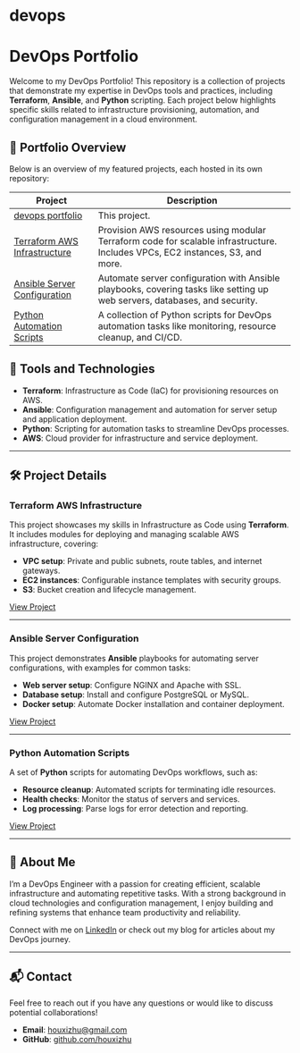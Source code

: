 # devops
# DevOps Portfolio

Welcome to my DevOps Portfolio! This repository is a collection of projects that demonstrate my expertise in DevOps tools and practices, including **Terraform**, **Ansible**, and **Python** scripting. Each project below highlights specific skills related to infrastructure provisioning, automation, and configuration management in a cloud environment.

## 📂 Portfolio Overview

Below is an overview of my featured projects, each hosted in its own repository:

| Project                  | Description                                                                                                                                 |
|--------------------------|---------------------------------------------------------------------------------------------------------------------------------------------|
| [devops portfolio](https://github.com/houxizhu/devops)      | This project.                       |
| [Terraform AWS Infrastructure](https://github.com/houxizhu/terraform) | Provision AWS resources using modular Terraform code for scalable infrastructure. Includes VPCs, EC2 instances, S3, and more. |
| [Ansible Server Configuration](https://github.com/houxizhu/ansible) | Automate server configuration with Ansible playbooks, covering tasks like setting up web servers, databases, and security.      |
| [Python Automation Scripts](https://github.com/houxizhu/python)      | A collection of Python scripts for DevOps automation tasks like monitoring, resource cleanup, and CI/CD.                       |

## 🔧 Tools and Technologies

- **Terraform**: Infrastructure as Code (IaC) for provisioning resources on AWS.
- **Ansible**: Configuration management and automation for server setup and application deployment.
- **Python**: Scripting for automation tasks to streamline DevOps processes.
- **AWS**: Cloud provider for infrastructure and service deployment.

---

## 🛠 Project Details

### Terraform AWS Infrastructure
This project showcases my skills in Infrastructure as Code using **Terraform**. It includes modules for deploying and managing scalable AWS infrastructure, covering:

- **VPC setup**: Private and public subnets, route tables, and internet gateways.
- **EC2 instances**: Configurable instance templates with security groups.
- **S3**: Bucket creation and lifecycle management.

[View Project](https://github.com/houxizhu/terraform-aws-infrastructure)

---

### Ansible Server Configuration
This project demonstrates **Ansible** playbooks for automating server configurations, with examples for common tasks:

- **Web server setup**: Configure NGINX and Apache with SSL.
- **Database setup**: Install and configure PostgreSQL or MySQL.
- **Docker setup**: Automate Docker installation and container deployment.

[View Project](https://github.com/houxizhu/ansible)

---

### Python Automation Scripts
A set of **Python** scripts for automating DevOps workflows, such as:

- **Resource cleanup**: Automated scripts for terminating idle resources.
- **Health checks**: Monitor the status of servers and services.
- **Log processing**: Parse logs for error detection and reporting.

[View Project](https://github.com/houxizhu/python)

---

## 🎯 About Me

I’m a DevOps Engineer with a passion for creating efficient, scalable infrastructure and automating repetitive tasks. With a strong background in cloud technologies and configuration management, I enjoy building and refining systems that enhance team productivity and reliability.

Connect with me on [LinkedIn](https://www.linkedin.com/in/houxizhu) or check out my blog for articles about my DevOps journey.

---

## 📬 Contact

Feel free to reach out if you have any questions or would like to discuss potential collaborations!

- **Email**: houxizhu@gmail.com
- **GitHub**: [github.com/houxizhu](https://github.com/houxizhu)
